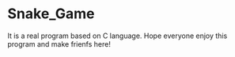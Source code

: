 # Snake_Game
It is a real program based on C language.
Hope everyone enjoy this program and make frienfs here!
